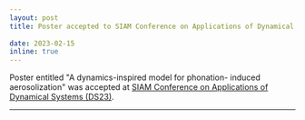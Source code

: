 ```yaml
---
layout: post
title: Poster accepted to SIAM Conference on Applications of Dynamical Systems (DS23) in May 2023
 
date: 2023-02-15
inline: true
---
```


 Poster entitled "A dynamics-inspired model for phonation- induced aerosolization" was accepted at [SIAM Conference on Applications of Dynamical Systems (DS23)](https://www.siam.org/conferences/cm/conference/ds23).

***